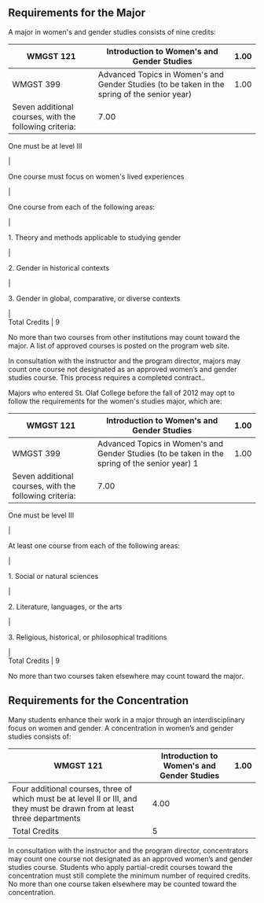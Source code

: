 

##  Requirements for the Major

A major in women's and gender studies consists of nine credits:

WMGST 121  |  Introduction to Women's and Gender Studies  |  1.00  
---|---|---  
WMGST 399  |  Advanced Topics in Women's and Gender Studies (to be taken in the spring of the senior year)  |  1.00  
Seven additional courses, with the following criteria:  |  7.00  
  
One must be at level III

|  
  
One course must focus on women's lived experiences

|  
  
One course from each of the following areas:

|  
  
1\. Theory and methods applicable to studying gender

|  
  
2\. Gender in historical contexts

|  
  
3\. Gender in global, comparative, or diverse contexts

|  
Total Credits  |  9  
  
No more than two courses from other institutions may count toward the major. A  list of approved courses  is posted on the program web site.

In consultation with the instructor and the program director, majors may count one course not designated as an approved women’s and gender studies course. This process requires a completed contract..

Majors who entered St. Olaf College before the fall of 2012 may opt to follow the requirements for the women's studies major, which are:

WMGST 121  |  Introduction to Women's and Gender Studies  |  1.00  
---|---|---  
WMGST 399  |  Advanced Topics in Women's and Gender Studies (to be taken in the spring of the senior year)  1  |  1.00  
Seven additional courses, with the following criteria:  |  7.00  
  
One must be level III

|  
  
At least one course from each of the following areas:

|  
  
1\. Social or natural sciences

|  
  
2\. Literature, languages, or the arts

|  
  
3\. Religious, historical, or philosophical traditions

|  
Total Credits  |  9  
  
No more than two courses taken elsewhere may count toward the major.

##  Requirements for the Concentration

Many students enhance their work in a major through an interdisciplinary focus on women and gender. A concentration in women’s and gender studies consists of:

WMGST 121  |  Introduction to Women's and Gender Studies  |  1.00  
---|---|---  
Four additional courses, three of which must be at level II or III, and they must be drawn from at least three departments  |  4.00  
Total Credits  |  5  
  
In consultation with the instructor and the program director, concentrators may count one course not designated as an approved women’s and gender studies course. Students who apply partial-credit courses toward the concentration must still complete the minimum number of required credits. No more than one course taken elsewhere may be counted toward the concentration.

